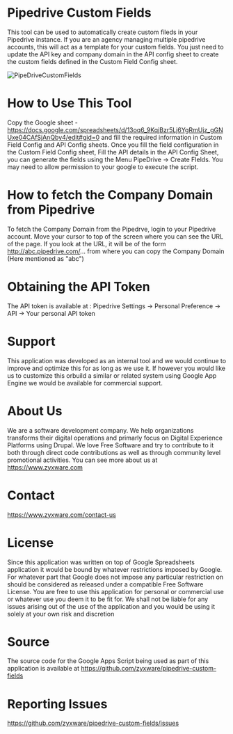 # Pipedrive Custom Fields
This tool can be used to automatically create custom fileds in your Pipedrive instance. If you are an agency managing multiple pipedrive accounts, this will act as a template for your custom fields. You just need to update the API key and company domain in the API config sheet to create the custom fields defined in the Custom Field Config sheet.

![PipeDriveCustomFields](https://github.com/zyxware/pipedrive-custom-fields/assets/109938/8d477f51-1f08-4dec-ae6e-5d9b0d9fba05)

# How to Use This Tool
Copy the Google sheet - https://docs.google.com/spreadsheets/d/13oq6_9KqjBzr5Lj6YgRmUjz_gGNUxe04CAfSjAnQby4/edit#gid=0 and fill the required information in Custom Field Config and API Config sheets. Once you fill the field configuration in the Custom Field Config sheet, Fill the API details in the API Config Sheet, you can generate the fields using the Menu PipeDrive -> Create FIelds. You may need to allow permission to your google to execute the script.

# How to fetch the Company Domain from Pipedrive
To fetch the Company Domain from the Pipedrve, login to your Pipedrive account. Move your cursor to top of the screen where you can see the URL of the page. If you look at the URL, it will be of the form http://abc.pipedrive.com/... from where you can copy the Company Domain (Here mentioned as "abc")

# Obtaining the API Token
The API token is available at : Pipedrive Settings -> Personal Preference -> API -> Your personal API token

# Support
This application was developed as an internal tool and we would continue to improve and optimize this for as long as we use it. If however you would like us to customize this orbuild a similar or related system using Google App Engine we would be available for commercial support.

# About Us
We are a software development company. We help organizations transforms their digital operations and primarly focus on Digital Experience Platforms using Drupal. We love Free Software and try to contribute to it both through direct code contributions as well as through community level promotional activities. You can see more about us at https://www.zyxware.com

# Contact
https://www.zyxware.com/contact-us

# License
Since this application was written on top of Google Spreadsheets application it would be bound by whatever restrictions imposed by Google. For whatever part that Google does not impose any particular restriction on should be considered as released under a compatible Free Software License. You are free to use this application for personal or commercial use or whatever use you deem it to be fit for. We shall not be liable for any issues arising out of the use of the application and you would be using it solely at your own risk and discretion

# Source
The source code for the Google Apps Script being used as part of this application is available at https://github.com/zyxware/pipedrive-custom-fields

# Reporting Issues
https://github.com/zyxware/pipedrive-custom-fields/issues
